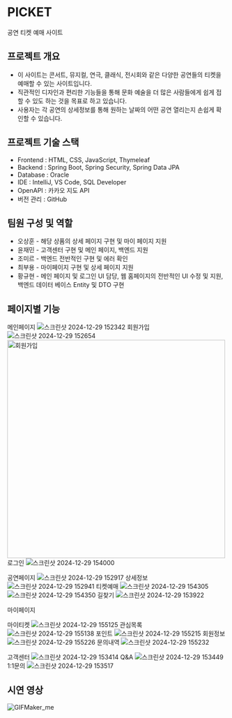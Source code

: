 # PICKET
공연 티켓 예매 사이트

## 프로젝트 개요
* 이 사이트는 콘서트, 뮤지컬, 연극, 클래식, 전시회와 같은 다양한 공연들의 티켓을 예매할 수 있는 사이트입니다.
* 직관적인 디자인과 편리한 기능들을 통해 문화 예술을 더 많은 사람들에게 쉽게 접할 수 있도 하는 것을 목표로 하고 있습니다.
* 사용자는 각 공연의 상세정보를 통해 원하는 날짜의 어떤 공연 열리는지 손쉽게 확인할 수 있습니다.

## 프로젝트 기술 스택
* Frontend : HTML, CSS, JavaScript, Thymeleaf
* Backend : Spring Boot, Spring Security, Spring Data JPA
* Database : Oracle
* IDE : IntelliJ, VS Code, SQL Developer
* OpenAPI : 카카오 지도 API
* 버전 관리 : GitHub
## 팀원 구성 및 역할
* 오상훈 - 해당 상품의 상세 페이지 구현 및 마이 페이지 지원 
* 윤재민 - 고객센터 구현 및 메인 페이지, 백엔드 지원
* 조미르 - 백엔드 전반적인 구현 및 에러 확인
* 최부용 - 마이페이지 구현 및 상세 페이지 지원
* 황규현 - 메인 페이지 및 로그인 UI 담당, 웹 홈페이지의 전반적인 UI 수정 및 지원,  백엔드 데이터 베이스  Entity 및 DTO 구현 

## 페이지별 기능
메인페이지
![스크린샷 2024-12-29 152342](https://github.com/user-attachments/assets/283d2ed4-9cf4-47e4-b77e-577cda5e099b)
회원가입
![스크린샷 2024-12-29 152654](https://github.com/user-attachments/assets/97632b94-2fdc-40b6-a503-8933218f32e5)
<img src="https://raw.githubusercontent.com/Ddonggirim/PICKET/master/README%20%EC%9D%B4%EB%AF%B8%EC%A7%80/%ED%9A%8C%EC%9B%90%EA%B0%80%EC%9E%85.png" alt="회원가입" width="500" />
로그인
![스크린샷 2024-12-29 154000](https://github.com/user-attachments/assets/df40eac9-9de0-4a7f-a70c-798fa68296f6)

공연페이지
![스크린샷 2024-12-29 152917](https://github.com/user-attachments/assets/4ff180e4-c517-4de7-8c03-b87a529d999e)
상세정보
![스크린샷 2024-12-29 152941](https://github.com/user-attachments/assets/56613d10-ca2b-4082-a710-50a841672f25)
티켓예매
![스크린샷 2024-12-29 154305](https://github.com/user-attachments/assets/34cf84de-2ef2-41ba-a2ca-0d4d3ca4ba19)
![스크린샷 2024-12-29 154350](https://github.com/user-attachments/assets/73e83da7-58ed-4352-b07a-0efc6ff18706)
길찾기
![스크린샷 2024-12-29 153922](https://github.com/user-attachments/assets/15b880ff-4413-44c9-8985-f510d698729f)


마이페이지

마이티켓
![스크린샷 2024-12-29 155125](https://github.com/user-attachments/assets/0f18921e-221b-43de-8b45-c8b69295fa8b)
관심목록
![스크린샷 2024-12-29 155138](https://github.com/user-attachments/assets/32b78703-4b5d-438a-8865-93252543478c)
포인트
![스크린샷 2024-12-29 155215](https://github.com/user-attachments/assets/6f9b328f-6b84-43dc-b693-03458e319b73)
회원정보
![스크린샷 2024-12-29 155226](https://github.com/user-attachments/assets/782229f6-ec4b-4ca7-99c2-4e2aa833bc7f)
문의내역
![스크린샷 2024-12-29 155232](https://github.com/user-attachments/assets/bff96a79-3a1d-48d1-b031-d976d969a171)


고객센터
![스크린샷 2024-12-29 153414](https://github.com/user-attachments/assets/8af23cd6-1963-41eb-895b-b333351459c6)
Q&A
![스크린샷 2024-12-29 153449](https://github.com/user-attachments/assets/d8e415ca-30dc-41b7-9039-05c9e736be23)
1:1문의
![스크린샷 2024-12-29 153517](https://github.com/user-attachments/assets/d4049d8b-8779-43e5-8591-05a666bccd38)

## 시연 영상
![GIFMaker_me](https://github.com/user-attachments/assets/7a7d06e1-450f-49e7-9e7d-397df1789496)

